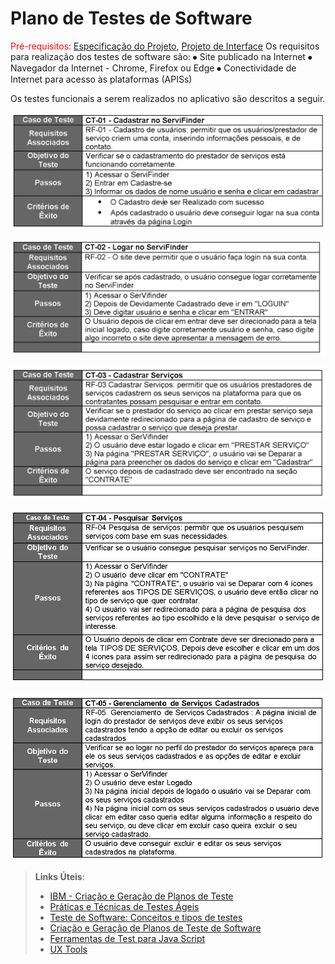 # Plano de Testes de Software

<span style="color:red">Pré-requisitos: <a href="2-Especificação do Projeto.md"> Especificação do Projeto</a></span>, <a href="3-Projeto de Interface.md"> Projeto de Interface</a>
Os requisitos para realização dos testes de software são:
⦁	Site publicado na Internet
⦁	Navegador da Internet - Chrome, Firefox ou Edge
⦁	Conectividade de Internet para acesso às plataformas (APISs)

Os testes funcionais a serem realizados no aplicativo são descritos a seguir.


![alt text](/docs/img/C1.bmp)

![alt text](/docs/img/C2.bmp)

![alt text](/docs/img/C3.bmp)

![alt text](/docs/img/C4.bmp)

![alt text](/docs/img/C5.bmp)


 
> **Links Úteis**:
> - [IBM - Criação e Geração de Planos de Teste](https://www.ibm.com/developerworks/br/local/rational/criacao_geracao_planos_testes_software/index.html)
> - [Práticas e Técnicas de Testes Ágeis](http://assiste.serpro.gov.br/serproagil/Apresenta/slides.pdf)
> -  [Teste de Software: Conceitos e tipos de testes](https://blog.onedaytesting.com.br/teste-de-software/)
> - [Criação e Geração de Planos de Teste de Software](https://www.ibm.com/developerworks/br/local/rational/criacao_geracao_planos_testes_software/index.html)
> - [Ferramentas de Test para Java Script](https://geekflare.com/javascript-unit-testing/)
> - [UX Tools](https://uxdesign.cc/ux-user-research-and-user-testing-tools-2d339d379dc7)
